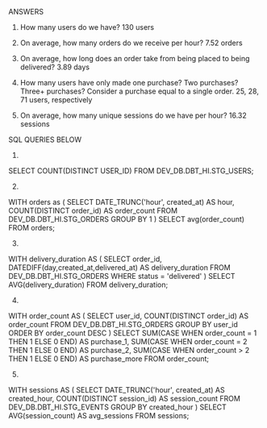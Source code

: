 ANSWERS

1. How many users do we have? 
130 users

2. On average, how many orders do we receive per hour? 
7.52 orders

3. On average, how long does an order take from being placed to being delivered? 
3.89 days

4. How many users have only made one purchase? Two purchases? Three+ purchases? Consider a purchase equal to a single order. 
25, 28, 71 users, respectively

5. On average, how many unique sessions do we have per hour? 
16.32 sessions




SQL QUERIES BELOW

1. 
SELECT COUNT(DISTINCT USER_ID) 
FROM DEV_DB.DBT_HI.STG_USERS;

2.
WITH orders as (
    SELECT
        DATE_TRUNC('hour', created_at) AS hour,
        COUNT(DISTINCT order_id) AS order_count
    FROM DEV_DB.DBT_HI.STG_ORDERS 
    GROUP BY 1
)
SELECT avg(order_count) FROM orders;

3.
WITH delivery_duration AS (
    SELECT
        order_id,
        DATEDIFF(day,created_at,delivered_at) AS delivery_duration
    FROM DEV_DB.DBT_HI.STG_ORDERS
    WHERE status = 'delivered'
)
SELECT AVG(delivery_duration) FROM delivery_duration;

4.
WITH order_count AS (
    SELECT 
        user_id,
        COUNT(DISTINCT order_id) AS order_count
    FROM DEV_DB.DBT_HI.STG_ORDERS
    GROUP BY user_id
    ORDER BY order_count DESC
)
SELECT
    SUM(CASE WHEN order_count = 1 THEN 1 ELSE 0 END) AS purchase_1,
    SUM(CASE WHEN order_count = 2 THEN 1 ELSE 0 END) AS purchase_2,
    SUM(CASE WHEN order_count > 2 THEN 1 ELSE 0 END) AS purchase_more
FROM order_count;

5.
WITH sessions AS (
    SELECT
        DATE_TRUNC('hour', created_at) AS created_hour,
        COUNT(DISTINCT session_id) AS session_count
    FROM DEV_DB.DBT_HI.STG_EVENTS
    GROUP BY created_hour
)
SELECT AVG(session_count) AS avg_sessions FROM sessions;